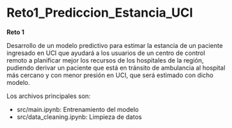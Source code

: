 # Reto1_Prediccion_Estancia_UCI

**Reto 1** 

Desarrollo de un modelo predictivo para estimar la estancia de un paciente ingresado en UCI que ayudará a los usuarios de un centro de control remoto a planificar mejor los recursos de los hospitales de la región, pudiendo derivar un paciente que está en tránsito de ambulancia al hospital más cercano y con menor presión en UCI, que será estimado con dicho modelo.

Los archivos principales son:
* src/main.ipynb: Entrenamiento del modelo
* src/data_cleaning.ipynb: Limpieza de datos

